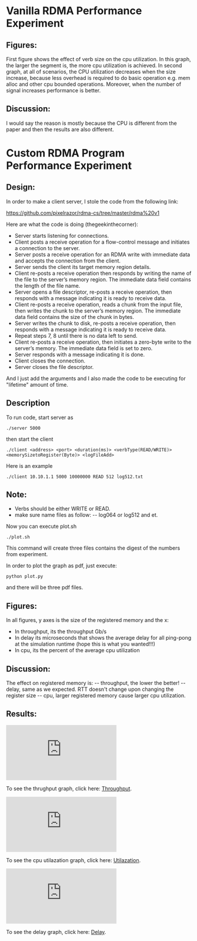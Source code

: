 # Vanilla RDMA Performance Experiment

## Figures:
First figure shows the effect of verb size on the cpu utilization. In this graph, the larger the segment is, the more cpu utilization is achieved.
In second graph, at all of scenarios, the CPU utilization decreases when the size increase, because less overhead is required to do basic operation e.g. mem alloc and other cpu bounded operations. Moreover, when the number of signal increases performance is better.

## Discussion:
I would say the reason is mostly because the CPU is different from the paper and then the results are also different.

# Custom RDMA Program Performance Experiment
## Design:

In order to make a client server, I stole the code from the following link:

https://github.com/pixelrazor/rdma-cs/tree/master/rdma%20v1

Here are what the code is doing (thegeekinthecorner):
- Server starts listening for connections.
- Client posts a receive operation for a flow-control message and initiates a connection to the server.
- Server posts a receive operation for an RDMA write with immediate data and accepts the connection from the client.
- Server sends the client its target memory region details.
- Client re-posts a receive operation then responds by writing the name of the file to the server’s memory region. The immediate data field contains the length of the file name.
- Server opens a file descriptor, re-posts a receive operation, then responds with a message indicating it is ready to receive data.
- Client re-posts a receive operation, reads a chunk from the input file, then writes the chunk to the server’s memory region. The immediate data field contains the size of the chunk in bytes.
- Server writes the chunk to disk, re-posts a receive operation, then responds with a message indicating it is ready to receive data.
- Repeat steps 7, 8 until there is no data left to send.
- Client re-posts a receive operation, then initiates a zero-byte write to the server’s memory. The immediate data field is set to zero.
- Server responds with a message indicating it is done.
- Client closes the connection.
- Server closes the file descriptor.

And I just add the arguments and I also made the code to be executing for "lifetime" amount of time.

## Description
To run code, start server as

```./server 5000```

then start the client

```./client <address> <port> <duration(ms)> <verbType(READ/WRITE)> <memorySizetoRegister(Byte)> <logFileAdd> ```

Here is an example

```./client 10.10.1.1 5000 10000000 READ 512 log512.txt```

## Note:
- Verbs should be either WRITE or READ.
- make sure name files as follow:
-- log064 or log512 and et.

Now you can execute plot.sh

```./plot.sh```

This command will create three files contains the digest of the numbers from experiment.

In order to plot the graph as pdf, just execute:

```python plot.py```

and there will be three pdf files.

## Figures:
In all figures, y axes is the size of the registered memory and the x:
- In throughput, its the throughput Gb/s
- In delay its microseconds that shows the average delay for all ping-pong at the simulation runtime (hope this is what you wanted!!!)
- In cpu, its the percent of the average cpu utilization

## Discussion:
The effect on registered memory is:
-- throughput, the lower the better!
-- delay, same as we expected. RTT doesn't change upon changing the register size
-- cpu, larger registered memory cause larger cpu utilization.


## Results:

<embed src="http://yoursite.com/the.pdf">
        <p>To see the thrughput graph, click here: <a href="https://github.com/uic-data-center-systems/hw2-mojtabamalekpour/blob/master/code/rdmav1/throughput.pdf">Throughput</a>.</p>
</embed>


<embed src="http://yoursite.com/the.pdf">
        <p>To see the cpu utilazation graph, click here: <a href="https://github.com/uic-data-center-systems/hw2-mojtabamalekpour/blob/master/code/rdmav1/cpu.pdf">Utilazation</a>.</p>
</embed>

<embed src="http://yoursite.com/the.pdf">
        <p>To see the delay graph, click here: <a href="https://github.com/uic-data-center-systems/hw2-mojtabamalekpour/blob/master/code/rdmav1/delay.pdf">Delay</a>.</p>
</embed>


